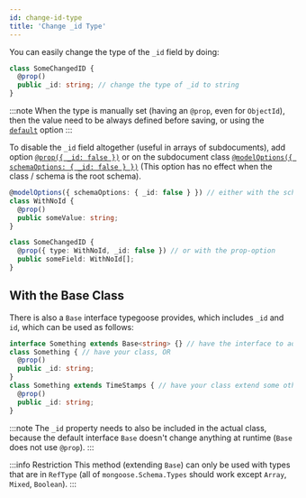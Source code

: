 ```yaml
---
id: change-id-type
title: 'Change _id Type'
---
```


You can easily change the type of the `_id` field by doing:

```ts
class SomeChangedID {
  @prop()
  public _id: string; // change the type of _id to string
}
```

:::note
When the type is manually set (having an `@prop`, even for `ObjectId`), then the value need to be always defined before saving, or using the [`default`](../../api/decorators/prop.md#default) option
:::

To disable the `_id` field altogether (useful in arrays of subdocuments), add option [`@prop({ _id: false })`](api/decorators/prop.md#_id) or on the subdocument class [`@modelOptions({ schemaOptions: { _id: false } })`](https://mongoosejs.com/docs/guide.html#_id) (This option has no effect when the class / schema is the root schema).

```ts
@modelOptions({ schemaOptions: { _id: false } }) // either with the schema option
class WithNoId {
  @prop()
  public someValue: string;
}

class SomeChangedID {
  @prop({ type: WithNoId, _id: false }) // or with the prop-option
  public someField: WithNoId[];
}
```

## With the Base Class

There is also a `Base` interface typegoose provides, which includes `_id` and `id`, which can be used as follows:

```ts
interface Something extends Base<string> {} // have the interface to add the types of "Base" to the class
class Something { // have your class, OR
  @prop()
  public _id: string;
}
class Something extends TimeStamps { // have your class extend some other class
  @prop()
  public _id: string;
}
```

:::note
The `_id` property needs to also be included in the actual class, because the default interface `Base` doesn't change anything at runtime (`Base` does not use `@prop`).
:::

:::info Restriction
This method (extending `Base`) can only be used with types that are in `RefType` (all of `mongoose.Schema.Types` should work except `Array`, `Mixed`, `Boolean`).
:::

